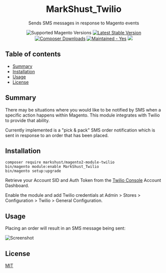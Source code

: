<h1 align="center">MarkShust_Twilio</h1> 

<div align="center">
  <p>Sends SMS messages in response to Magento events</p>
  
  <img src="https://img.shields.io/badge/magento-2.2%20|%202.3-brightgreen.svg?logo=magento&longCache=true&style=flat-square" alt="Supported Magento Versions" />
  <a href="https://packagist.org/packages/markshust/magento2-module-twilio" target="_blank"><img src="https://img.shields.io/packagist/v/markshust/magento2-module-twilio.svg?style=flat-square" alt="Latest Stable Version" /></a>
  <a href="https://packagist.org/packages/markshust/magento2-module-twilio" target="_blank"><img src="https://poser.pugx.org/markshust/magento2-module-twilio/downloads" alt="Composer Downloads" /></a>
  <a href="https://GitHub.com/Naereen/StrapDown.js/graphs/commit-activity" target="_blank"><img src="https://img.shields.io/badge/maintained%3F-yes-brightgreen.svg?style=flat-square" alt="Maintained - Yes" /></a>
  <a href="https://opensource.org/licenses/MIT" target="_blank"><img src="https://img.shields.io/badge/license-MIT-blue.svg" /></a>

</div>

## Table of contents

- [Summary](#summary)
- [Installation](#installation)
- [Usage](#usage)
- [License](#license)

## Summary

There may be situations where you would like to be notified by SMS when a specific action happens within Magento. This module integrates with Twilio to provide that ability.

Currently implemented is a "pick & pack" SMS order notification which is sent in response to an order that has been placed.

## Installation

```
composer require markshust/magento2-module-twilio
bin/magento module:enable MarkShust_Twilio
bin/magento setup:upgrade
```

Retrieve your Account SID and Auth Token from the <a href="https://www.twilio.com/console" target="_blank">Twilio Console</a> Account Dashboard.

Enable the module and add Twilio credentials at Admin > Stores > Configuration > Twilio > General Configuration.

## Usage

Placing an order will result in an SMS message being sent:

![Screenshot](https://raw.githubusercontent.com/markshust/magento2-module-twilio/master/docs/demo.png)

## License

[MIT](https://opensource.org/licenses/MIT)
